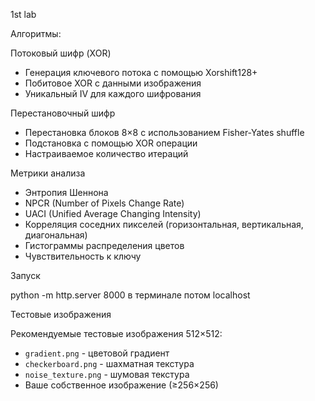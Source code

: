 1st lab

Алгоритмы:

Потоковый шифр (XOR)

- Генерация ключевого потока с помощью Xorshift128+
- Побитовое XOR с данными изображения
- Уникальный IV для каждого шифрования

Перестановочный шифр

- Перестановка блоков 8×8 с использованием Fisher-Yates shuffle
- Подстановка с помощью XOR операции
- Настраиваемое количество итераций

Метрики анализа

- Энтропия Шеннона
- NPCR (Number of Pixels Change Rate)
- UACI (Unified Average Changing Intensity)
- Корреляция соседних пикселей (горизонтальная, вертикальная, диагональная)
- Гистограммы распределения цветов
- Чувствительность к ключу

Запуск

python -m http.server 8000 в терминале
потом localhost

Тестовые изображения

Рекомендуемые тестовые изображения 512×512:

- `gradient.png` - цветовой градиент
- `checkerboard.png` - шахматная текстура
- `noise_texture.png` - шумовая текстура
- Ваше собственное изображение (≥256×256)
